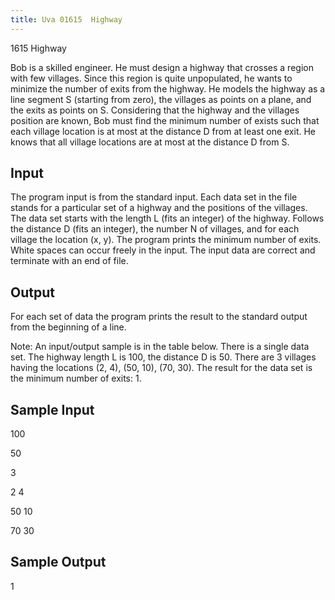 ```yaml
---
title: Uva 01615  Highway
---
```


1615 Highway

Bob is a skilled engineer. He must design a highway that crosses a region with few villages. Since this
region is quite unpopulated, he wants to minimize the number of exits from the highway. He models
the highway as a line segment S (starting from zero), the villages as points on a plane, and the exits
as points on S. Considering that the highway and the villages position are known, Bob must find the
minimum number of exists such that each village location is at most at the distance D from at least
one exit. He knows that all village locations are at most at the distance D from S.

## Input

The program input is from the standard input. Each data set in the file stands for a particular set of
a highway and the positions of the villages. The data set starts with the length L (fits an integer) of
the highway. Follows the distance D (fits an integer), the number N of villages, and for each village
the location (x, y). The program prints the minimum number of exits. White spaces can occur freely
in the input. The input data are correct and terminate with an end of file.

## Output

For each set of data the program prints the result to the standard output from the beginning of a line.

Note: An input/output sample is in the table below. There is a single data set. The highway length
L is 100, the distance D is 50. There are 3 villages having the locations (2, 4), (50, 10), (70, 30). The
result for the data set is the minimum number of exits: 1.

## Sample Input
<p></p><p>100</p><p></p><p>50</p><p></p><p>3</p><p></p><p>2 4</p><p></p><p>50 10</p><p></p><p>70 30</p><p></p>

## Sample Output
<p></p><p>1</p>